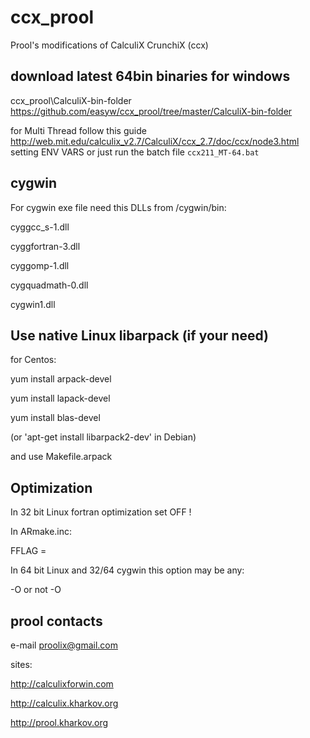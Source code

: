 # ccx_prool
Prool's modifications of CalculiX CrunchiX (ccx)

download latest 64bin binaries for windows
-----------------------------

ccx_prool\CalculiX-bin-folder
https://github.com/easyw/ccx_prool/tree/master/CalculiX-bin-folder

for Multi Thread follow this guide
http://web.mit.edu/calculix_v2.7/CalculiX/ccx_2.7/doc/ccx/node3.html
setting ENV VARS
or just run the batch file
     `ccx211_MT-64.bat`

cygwin
------

For cygwin exe file need this DLLs from /cygwin/bin:

cyggcc_s-1.dll

cyggfortran-3.dll

cyggomp-1.dll

cygquadmath-0.dll

cygwin1.dll

Use native Linux libarpack (if your need)
-----------------------------------------

for Centos:

yum install arpack-devel

yum install lapack-devel

yum install blas-devel

(or 'apt-get install libarpack2-dev' in Debian)

and use Makefile.arpack

Optimization
------------

In 32 bit Linux fortran optimization set OFF !

In ARmake.inc:

FFLAG =

In 64 bit Linux and 32/64 cygwin this option may be any:

-O or not -O

prool contacts
--------------

e-mail proolix@gmail.com

sites:

http://calculixforwin.com

http://calculix.kharkov.org

http://prool.kharkov.org
